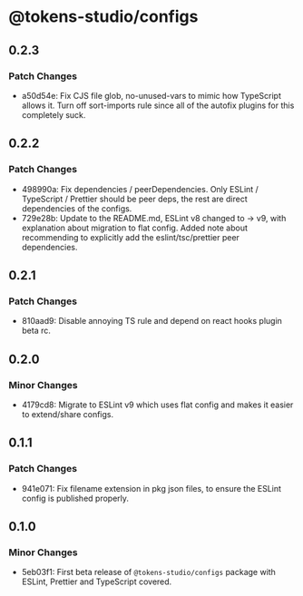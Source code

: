 # @tokens-studio/configs

## 0.2.3

### Patch Changes

- a50d54e: Fix CJS file glob, no-unused-vars to mimic how TypeScript allows it. Turn off sort-imports rule since all of the autofix plugins for this completely suck.

## 0.2.2

### Patch Changes

- 498990a: Fix dependencies / peerDependencies. Only ESLint / TypeScript / Prettier should be peer deps, the rest are direct dependencies of the configs.
- 729e28b: Update to the README.md, ESLint v8 changed to -> v9, with explanation about migration to flat config. Added note about recommending to explicitly add the eslint/tsc/prettier peer dependencies.

## 0.2.1

### Patch Changes

- 810aad9: Disable annoying TS rule and depend on react hooks plugin beta rc.

## 0.2.0

### Minor Changes

- 4179cd8: Migrate to ESLint v9 which uses flat config and makes it easier to extend/share configs.

## 0.1.1

### Patch Changes

- 941e071: Fix filename extension in pkg json files, to ensure the ESLint config is published properly.

## 0.1.0

### Minor Changes

- 5eb03f1: First beta release of `@tokens-studio/configs` package with ESLint, Prettier and TypeScript covered.
